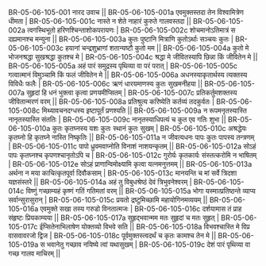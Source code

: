BR-05-06-105-001  	नारद उवाच ||
BR-05-06-105-001a	एवमुक्तस्तदा तेन विश्वामित्रेण धीमता |
BR-05-06-105-001c	नास्ते न शेते नाहारं कुरुते गालवस्तदा ||
BR-05-06-105-002a	त्वगस्थिभूतो हरिणश्चिन्ताशोकपरायणः |
BR-05-06-105-002c	शोचमानोऽतिमात्रं स दह्यमानश्च मन्युना ||
BR-05-06-105-003a	कुतः पुष्टानि मित्राणि कुतोऽर्थाः सञ्चयः कुतः |
BR-05-06-105-003c	हयानां चन्द्रशुभ्राणां शतान्यष्टौ कुतो मम ||
BR-05-06-105-004a	कुतो मे भोजनश्रद्धा सुखश्रद्धा कुतश्च मे |
BR-05-06-105-004c	श्रद्धा मे जीवितस्यापि छिन्ना किं जीवितेन मे ||
BR-05-06-105-005a	अहं पारं समुद्रस्य पृथिव्या वा परं परात् |
BR-05-06-105-005c	गत्वात्मानं विमुञ्चामि किं फलं जीवितेन मे ||
BR-05-06-105-006a	अधनस्याकृतार्थस्य त्यक्तस्य विविधैः फलैः |
BR-05-06-105-006c	ऋणं धारयमाणस्य कुतः सुखमनीहया ||
BR-05-06-105-007a	सुहृदां हि धनं भुक्त्वा कृत्वा प्रणयमीप्सितम् |
BR-05-06-105-007c	प्रतिकर्तुमशक्तस्य जीवितान्मरणं वरम् ||
BR-05-06-105-008a	प्रतिश्रुत्य करिष्येति कर्तव्यं तदकुर्वतः |
BR-05-06-105-008c	मिथ्यावचनदग्धस्य इष्टापूर्तं प्रणश्यति ||
BR-05-06-105-009a	न रूपमनृतस्यास्ति नानृतस्यास्ति संततिः |
BR-05-06-105-009c	नानृतस्याधिपत्यं च कुत एव गतिः शुभा ||
BR-05-06-105-010a	कुतः कृतघ्नस्य यशः कुतः स्थानं कुतः सुखम् |
BR-05-06-105-010c	अश्रद्धेयः कृतघ्नो हि कृतघ्ने नास्ति निष्कृतिः ||
BR-05-06-105-011a	न जीवत्यधनः पापः कुतः पापस्य तन्त्रणम् |
BR-05-06-105-011c	पापो ध्रुवमवाप्नोति विनाशं नाशयन्कृतम् ||
BR-05-06-105-012a	सोऽहं पापः कृतघ्नश्च कृपणश्चानृतोऽपि च |
BR-05-06-105-012c	गुरोर्यः कृतकार्यः संस्तत्करोमि न भाषितम् |
BR-05-06-105-012e 	सोऽहं प्राणान्विमोक्ष्यामि कृत्वा यत्नमनुत्तमम् ||
BR-05-06-105-013a	अर्थना न मया काचित्कृतपूर्वा दिवौकसाम् |
BR-05-06-105-013c	मानयन्ति च मां सर्वे त्रिदशा यज्ञसंस्तरे ||
BR-05-06-105-014a	अहं तु विबुधश्रेष्ठं देवं त्रिभुवनेश्वरम् |
BR-05-06-105-014c	विष्णुं गच्छाम्यहं कृष्णं गतिं गतिमतां वरम् ||
BR-05-06-105-015a	भोगा यस्मात्प्रतिष्ठन्ते व्याप्य सर्वान्सुरासुरान् |
BR-05-06-105-015c	प्रयतो द्रष्टुमिच्छामि महायोगिनमव्ययम् ||
BR-05-06-105-016a	एवमुक्ते सखा तस्य गरुडो विनतात्मजः |
BR-05-06-105-016c	दर्शयामास तं प्राह संहृष्टः प्रियकाम्यया ||
BR-05-06-105-017a	सुहृद्भवान्मम मतः सुहृदां च मतः सुहृत् |
BR-05-06-105-017c	ईप्सितेनाभिलाषेण योक्तव्यो विभवे सति ||
BR-05-06-105-018a	विभवश्चास्ति मे विप्र वासवावरजो द्विज |
BR-05-06-105-018c	पूर्वमुक्तस्त्वदर्थं च कृतः कामश्च तेन मे ||
BR-05-06-105-019a	स भवानेतु गच्छाव नयिष्ये त्वां यथासुखम् |
BR-05-06-105-019c	देशं पारं पृथिव्या वा गच्छ गालव माचिरम् ||
